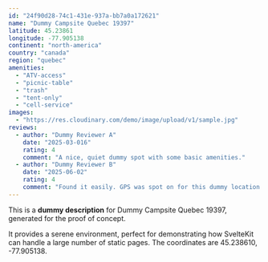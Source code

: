 ```yaml
---
id: "24f90d28-74c1-431e-937a-bb7a0a172621"
name: "Dummy Campsite Quebec 19397"
latitude: 45.23861
longitude: -77.905138
continent: "north-america"
country: "canada"
region: "quebec"
amenities:
  - "ATV-access"
  - "picnic-table"
  - "trash"
  - "tent-only"
  - "cell-service"
images:
  - "https://res.cloudinary.com/demo/image/upload/v1/sample.jpg"
reviews:
  - author: "Dummy Reviewer A"
    date: "2025-03-016"
    rating: 4
    comment: "A nice, quiet dummy spot with some basic amenities."
  - author: "Dummy Reviewer B"
    date: "2025-06-02"
    rating: 4
    comment: "Found it easily. GPS was spot on for this dummy location."
---
```


This is a **dummy description** for Dummy Campsite Quebec 19397, generated for the proof of concept.

It provides a serene environment, perfect for demonstrating how SvelteKit can handle a large number of static pages. The coordinates are 45.238610, -77.905138.
